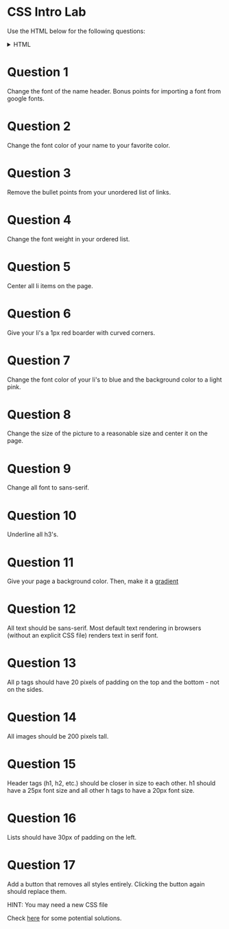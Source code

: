 # CSS Intro Lab

Use the HTML below for the following questions:

<details>
<summary>HTML</summary>

```html
<!DOCTYPE html>
<html lang="en" dir="ltr">
  <head>
    <meta charset="utf-8">
    <title>CSS Intro</title>
    <link href="./css lab.css" rel="stylesheet">
  </head>
  <body>

    <h1>Your Name Here</h1>
    <div>
      <p>This is a bunch of information about myself. I'm from here and there and discovered my
      love of programming when this happend. When I'm not working I'm busy doing this and that.
    </p>
    </div>

    <img src="https://www.breakthrough-pt.com/wp-content/uploads/2014/11/female-default-profile-photo.png" alt="" >

    <div >
      <h3>Here are some of my Skills!</h3>
      <ul>
        <h3>Languages</h3>
        <li>JavaScript</li>
        <li>SQL</li>
        <li>HTML5</li>
        <li>CSS3</li>

      </ul>

      <ol>
        <h3>Librarys</h3>
        <li>React</li>
        <li>PostgreSQL</li>
        <li>Node</li>
        <li>Bootstrap</li>

      </ol>
    </div>

    <div>
      <h3>Hardest Bug So Far</h3>
      <p>My hardest bug I ever came across was this infinite loop I couldn't escape. </p>
      <p>I came up with a totally sick solution though by doing ... </p>
    </div>

    <h2>Contact Me</h2>
    <div>
     Email me at: <a href="mailto:hello@pursuit.org" target="_top">hello@pursuit.org</a>
    </div>

    <ul>
      <li> <a href="github.com">github link</a> </li>
      <li> <a href="linkedin.com">LinkedIn link</a> </li>
      <li> <a href="angellist.com">Angel list link</a> </li>
    </ul>

    <form action="index.html" method="post">
      <input type="text" name="" value="">
      <input type="submit" name="sumbit" value="submit">
    </form>
  </body>
</html>
```
</details>

# Question 1

Change the font of the name header. Bonus points for importing a font from google fonts.

# Question 2

Change the font color of your name to your favorite color.

# Question 3

Remove the bullet points from your unordered list of links.

# Question 4

Change the font weight in your ordered list.

# Question 5

Center all li items on the page.

# Question 6

Give your li's a 1px red boarder with curved corners.

# Question 7

Change the font color of your li's to blue and the background color to a light pink.

# Question 8

Change the size of the picture to a reasonable size and center it on the page.

# Question 9

Change all font to sans-serif.

# Question 10

Underline all h3's.

# Question 11

Give your page a background color. Then, make it a [gradient](https://cssgradient.io/)


# Question 12

All text should be sans-serif. Most default text rendering in browsers (without an explicit CSS file) renders text in serif font.

# Question 13

All p tags should have 20 pixels of padding on the top and the bottom - not on the sides.

# Question 14

All images should be 200 pixels tall.

# Question 15

Header tags (h1, h2, etc.) should be closer in size to each other.  h1 should have a 25px font size and all other h tags to have a 20px font size.

# Question 16

Lists should have 30px of padding on the left.

# Question 17

Add a button that removes all styles entirely.  Clicking the button again should replace them.

HINT: You may need a new CSS file

Check [here](https://stackoverflow.com/questions/19844545/replacing-css-file-on-the-fly-and-apply-the-new-style-to-the-page) for some potential solutions.

